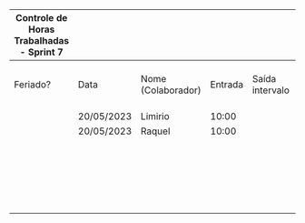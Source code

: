 | Controle de Horas Trabalhadas - Sprint 7 |  |  |  |  |  |  |  |  |  |  |
| --- | --- | --- | --- | --- | --- | --- | --- | --- | --- | --- |
| Feriado? | Data | Nome (Colaborador) | Entrada | Saída intervalo | Retorno intervalo | Saída | Total horas |  | Nome (Colaborador) | Total horas do sprint |
|  | 20/05/2023 | Limirio | 10:00 |  |  | 13:20 | 3:20:00 |  | BrenoA | 00:00 |
|  | 20/05/2023 | Raquel | 10:00 |  |  | 13:20 | 3:20:00 |  | Bruno | 00:00 |
|  |  |  |  |  |  |  |  |  | Felipe | 00:00 |
|  |  |  |  |  |  |  |  |  | Henrique | 00:00 |
|  |  |  |  |  |  |  |  |  | Limírio | 00:00 |
|  |  |  |  |  |  |  |  |  | Pedro | 00:00 |
|  |  |  |  |  |  |  |  |  | Raquel | 03:20 |

